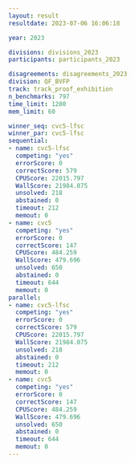 ```yaml
---
layout: result
resultdate: 2023-07-06 16:06:18

year: 2023

divisions: divisions_2023
participants: participants_2023

disagreements: disagreements_2023
division: QF_BVFP
track: track_proof_exhibition
n_benchmarks: 797
time_limit: 1200
mem_limit: 60

winner_seq: cvc5-lfsc
winner_par: cvc5-lfsc
sequential:
- name: cvc5-lfsc
  competing: "yes"
  errorScore: 0
  correctScore: 579
  CPUScore: 22015.797
  WallScore: 21984.075
  unsolved: 218
  abstained: 0
  timeout: 212
  memout: 0
- name: cvc5
  competing: "yes"
  errorScore: 0
  correctScore: 147
  CPUScore: 484.259
  WallScore: 479.696
  unsolved: 650
  abstained: 0
  timeout: 644
  memout: 0
parallel:
- name: cvc5-lfsc
  competing: "yes"
  errorScore: 0
  correctScore: 579
  CPUScore: 22015.797
  WallScore: 21984.075
  unsolved: 218
  abstained: 0
  timeout: 212
  memout: 0
- name: cvc5
  competing: "yes"
  errorScore: 0
  correctScore: 147
  CPUScore: 484.259
  WallScore: 479.696
  unsolved: 650
  abstained: 0
  timeout: 644
  memout: 0
---
```

